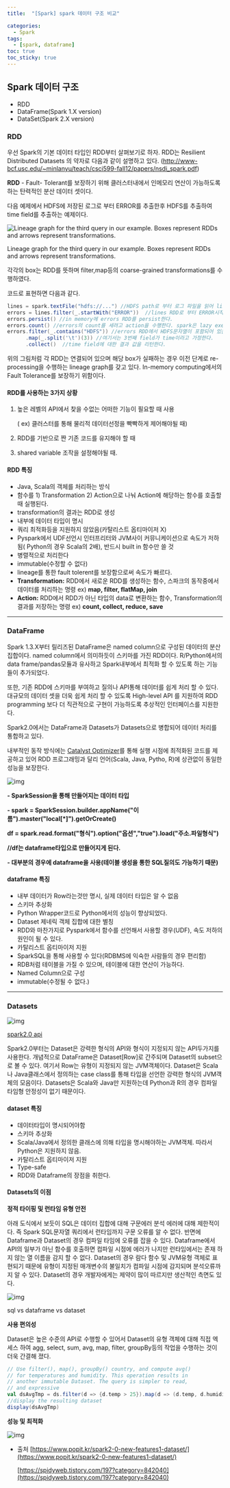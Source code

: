 ```yaml
---
title:  "[Spark] spark 데이터 구조 비교"

categories:
  - Spark
tags:
  - [spark, dataframe]
toc: true
toc_sticky: true
---
```


## Spark 데이터 구조

- RDD
- DataFrame(Spark 1.X version)
- DataSet(Spark 2.X version)



### RDD

우선 Spark의 기본 데이터 타입인 RDD부터 살펴보기로 하자.  RDD는 Resilient Distributed Datasets 의 약자로 다음과 같이 설명하고 있다. (http://www-bcf.usc.edu/~minlanyu/teach/csci599-fall12/papers/nsdi_spark.pdf)

**RDD** - Fault- Tolerant를 보장하기 위해 클러스터내에서 인메모리 연산이 가능하도록 하는 탄력적인 분산 데이터 셋이다.

다음 예제에서 HDFS에 저장된 로그로 부터 ERROR를 추출한후 HDFS를 추출하여 time field를 추출하는 예제이다.

![ Lineage graph for the third query in our example. Boxes represent RDDs and arrows represent transformations.](http://www.popit.kr/wp-content/uploads/2016/10/Screen-Shot-2016-10-26-at-7.45.11-PM.png)

Lineage graph for the third query in our example.
Boxes represent RDDs and arrows represent transformations.

각각의 box는 RDD를 뜻하며 filter,map등의 coarse-grained transformations를 수행하였다.

코드로 표현하면 다음과 같다.



```scala
lines = spark.textFile("hdfs://...") //HDFS path로 부터 로그 파일을 읽어 lines란 RDD를 생성한다.
errors = lines.filter(_.startWith("ERROR"))  //lines RDD로 부터 ERROR시작되는 데이터만 필터링 하여 errors RDD를 생성한다. 
errors.persist() //in memory에 errors RDD를 persist한다. 
errors.count() //errors의 count를 세려고 action을 수행한다. spark은 lazy execution 방식으로 동작한다. 
errors.filter(_.contains("HDFS")) //errors RDD에서 HDFS문자열이 포함되어 있는 경우 tab으로 분리하여 3번째 필드를 가져오려고 한다. 
      .map(_.split('\t')(3)) //여기서는 3번째 field가 time이라고 가정한다. 
      .collect()  //time field에 대한 결과 값을 리턴한다.
```



위의 그림처럼 각 RDD는 연결되어 있으며 해당 box가 실패하는 경우 이전 단계로 re-processing을 수행하는  lineage graph를 갖고 있다. In-memory computing에서의 Fault Tolerance를 보장하기 위함이다.



#### **RDD를 사용하는 3가지 상황**

1. 높은 레벨의 API에서 찾을 수없는 어떠한 기능이 필요할 때 사용

   ( ex) 클러스터를 통해 물리적 데이터선정을 빡빡하게 제어해야될 때)

2. RDD를 기반으로 짠 기존 코드를 유지해야 할 때

3. shared variable 조작을 설정해야될 때.



#### **RDD 특징**

- Java, Scala의 객체를 처리하는 방식
- 함수를 1) Transformation 2) Action으로 나눠 Action에 해당하는 함수를 호출할 때 실행된다.
- transformation의 결과는 RDD로 생성
- 내부에 데이터 타입이 명시
- 쿼리 최적화등을 지원하지 않았음(카탈리스트 옵티마이저 X)
- Pyspark에서 UDF선언시 인터프리터와 JVM사이 커뮤니케이션으로 속도가 저하됨( Python의 경우 Scala의 2배), 반드시 built in 함수만 쓸 것
- 병렬적으로 처리한다
- immutable(수정할 수 없다)
- lineage를 통한 fault tolerent를 보장함으로써 속도가 빠르다.
- **Transformation:**
  RDD에서 새로운 RDD를 생성하는 함수,
  스파크의 동작중에서 데이터를 처리하는 명령
  ex)
  **map, filter, flatMap, join**
- **Action:**
  RDD에서 RDD가 아닌 타입의 data로 변환하는 함수,
  Transformation의 결과를 저장하는 명령
  ex)
  **count, collect, reduce, save**

---

### DataFrame



Spark 1.3.X부터 릴리즈된 DataFrame은 named column으로 구성된 데이터의 분산 집합이다. named column에서 의미하듯이 스키마를 가진 RDD이다. R/Python에서의 data frame/pandas모듈과 유사하고 Spark내부에서 최적화 할 수 있도록 하는 기능들이 추가되었다. 

또한, 기존 RDD에 스키마를 부여하고 질의나 API통해 데이터를 쉽게 처리 할 수 있다. 대규모의 데이터 셋을 더욱 쉽게 처리 할 수 있도록 High-level API 를 지원하여 RDD programming 보다 더 직관적으로 구현이 가능하도록 추상적인 인터페이스를 지원한다. 

Spark2.0에서는 DataFrame과 Datasets가 Datasets으로 병합되어 데이터 처리를 통합하고 있다. 

내부적인 동작 방식에는 [Catalyst Optimizer](https://databricks.com/blog/2015/04/13/deep-dive-into-spark-sqls-catalyst-optimizer.html)를 통해 실행 시점에 최적화된 코드를 제공하고 있어 RDD 프로그래밍과 달리 언어(Scala, Java, Pytho, R)에 상관없이 동일한 성능을 보장한다.

![img](https://databricks.com/wp-content/uploads/2015/04/Screen-Shot-2015-04-12-at-8.41.26-AM.png)

**- SparkSession을 통해 만들어지는 데이터 타입**

**- spark = SparkSession.builder.appName("이름").master("local[\*]").getOrCreate()**

 **df = spark.read.format("형식").option("옵션","true").load("주소.파일형식")**

**//df는 dataframe타입으로 만들어지게 된다.**

**- 대부분의 경우에 dataframe을 사용(테이블 생성을 통한 SQL질의도 가능하기 때문)**



#### **dataframe 특징**

- 내부 데이터가 Row라는것만 명시, 실제 데이터 타입은 알 수 없음
- 스키마 추상화
- Python Wrapper코드로 Python에서의 성능이 향상되었다.
- Dataset 제네릭 객체 집합에 대한 별칭
- RDD와 마찬가지로 Pyspark에서 함수를 선언해서 사용할 경우(UDF), 속도 저하의 원인이 될 수 있다.
- 카탈리스트 옵티마이저 지원
- SparkSQL을 통해 사용할 수 있다(RDBMS에 익숙한 사람들의 경우 편리함)
- RDB처럼 테이블을 가질 수 있으며, 테이블에 대한 연산이 가능하다.
- Named Column으로 구성
- immutable(수정될 수 없다.)

---



### Datasets



![img](https://databricks.com/wp-content/uploads/2016/06/Unified-Apache-Spark-2.0-API-1.png)

[spark2.0 api](https://databricks.com/wp-content/uploads/2016/06/Unified-Apache-Spark-2.0-API-1.png)

Spark2.0부터는 Dataset은 강력한 형식의 API와 형식이 지정되지 않는 API두가지를 사용한다. 개념적으로 DataFrame은 Dataset[Row]로 간주되며 Dataset의 subset으로 볼 수 있다. 여기서 Row는 유형이 지정되지 않는 JVM객체이다. Dataset은 Scala 나  Java클래스에서 정의하는 case class를 통해 타입을 선언한 강력한 형식의 JVM객체의 모음이다.  Datasets은 Scala와 Java만 지원하는데 Python과 R의 경우 컴파일 타임형 안정성이 없기 때문이다.

#### **dataset 특징**

- 데이터타입이 명시되어야함
- 스키마 추상화
- Scala/Java에서 정의한 클래스에 의해 타입을 명시해야하는 JVM객체. 따라서 Python은 지원하지 않음.
- 카탈리스트 옵티마이저 지원
- Type-safe
- RDD와 Dataframe의 장점을 취한다.



#### Datasets의 이점

**정적 타이핑 및 런타임 유형 안전**



아래 도식에서 보듯이 SQL은 데이터 집합에 대해 구문에러 분석 에러에 대해 제한적이다. 즉 Spark SQL문자열 쿼리에서 런타임까지 구문 오류를 알 수 없다. 반면에 Dataframe과 Dataset의 경우 컴파일 타임에 오류를 잡을 수 있다. Dataframe에서 API의 일부가 아닌 함수를 호출하면 컴파일 시점에 에러가 나지만 런타임에서는 존재 하지 않는 열 이름을 감지 할 수 없다. Dataset의 경우 람다 함수 및 JVM유형 객체로 표현되기 때문에 유형이 지정된 매개변수의 불일치가 컴파일 시점에 감지되며 분석오류까지 알 수 있다. Dataset의 경우 개발자에게는 제약이 많이 따르지만 생산적인 측면도 있다.

![img](https://databricks.com/wp-content/uploads/2016/07/sql-vs-dataframes-vs-datasets-type-safety-spectrum.png)

sql vs dataframe vs dataset



**사용 편의성**

Dataset은 높은 수준의 API로 수행할 수 있어서 Dataset의 유형 객체에 대해 직접 엑세스 하여 agg, select, sum, avg, map, filter, groupBy등의 작업을 수행하는 것이 더욱 간결해 졌다.

```scala
// Use filter(), map(), groupBy() country, and compute avg() 
// for temperatures and humidity. This operation results in 
// another immutable Dataset. The query is simpler to read, 
// and expressive
val dsAvgTmp = ds.filter(d => {d.temp > 25}).map(d => (d.temp, d.humidity, d.cca3)).groupBy($"_3").avg()
//display the resulting dataset
display(dsAvgTmp)
```



**성능 및 최적화**



![img](https://databricks.com/wp-content/uploads/2016/01/Memory-Usage-when-Caching-Chart-1024x359.png?noresize)

- 출처
  [https://www.popit.kr/spark2-0-new-features1-dataset/](https://www.popit.kr/spark2-0-new-features1-dataset/)

  [https://spidyweb.tistory.com/197?category=842040](https://spidyweb.tistory.com/197?category=842040)

